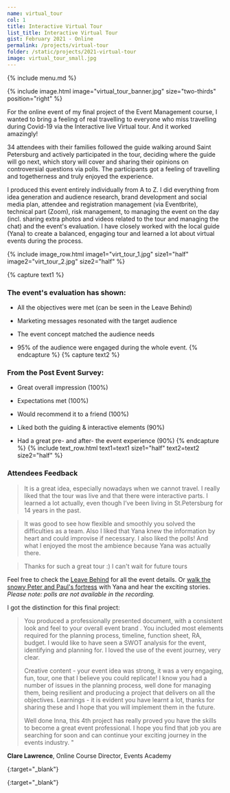 ```yaml
---
name: virtual_tour
col: 1
title: Interactive Virtual Tour
list_title: Interactive Virtual Tour
gist: February 2021 - Online
permalink: /projects/virtual-tour
folder: /static/projects/2021-virtual-tour
image: virtual_tour_small.jpg
---
```


{% include menu.md %}

{% 
include image.html 
    image="virtual_tour_banner.jpg" 
    size="two-thirds" 
    position="right" 
%}

For the online event of my final project of the Event Management course, I wanted to bring a feeling of real travelling to everyone who miss travelling during Covid-19 via the Interactive live Virtual tour. And it worked amazingly!

34 attendees with their families followed the guide walking around Saint Petersburg and actively participated in the tour, deciding where the guide will go next, which story will cover and sharing their opinions on controversial questions via polls. The participants got a feeling of travelling and togetherness and truly enjoyed the experience.


I produced this event entirely individually from A to Z. I did everything from idea generation and audience research, brand development and social media plan, attendee and registration management (via Eventbrite), technical part (Zoom), risk management, to managing the event on the day (incl. sharing extra photos and videos related to the tour and managing the chat) and the event's evaluation. I have closely worked with the local guide (Yana) to create a balanced, engaging tour and learned a lot about virtual events during the process.

{% include image_row.html 
    image1="virt_tour_1.jpg" size1="half"
    image2="virt_tour_2.jpg" size2="half"
%}

{% capture text1 %}
### The event's evaluation has shown:

- All the objectives were met (can be seen in the Leave Behind)

- Marketing messages resonated with the target audience

- The event concept matched the audience needs

- 95% of the audience were engaged during the whole event.
{% endcapture %}
{% capture text2 %}
### From the Post Event Survey:

- Great overall impression (100%)

- Expectations met (100%)

- Would recommend it to a friend (100%)

- Liked both the guiding & interactive elements (90%)

- Had a great pre- and after- the event experience (90%)
{% endcapture %}
{% include text_row.html 
    text1=text1 size1="half"
    text2=text2 size2="half"
%}

### Attendees Feedback

> It is a great idea, especially nowadays when we cannot travel. I really liked that the tour was live and that there were interactive parts. I learned a lot actually, even though I’ve been living in St.Petersburg for 14 years in the past.

> It was good to see how flexible and smoothly you solved the difficulties as a team. Also I liked that Yana knew the information by heart and could improvise if necessary. I also liked the polls! And what I enjoyed the most the ambience because Yana was actually there.

> Thanks for such a great tour :) I can't wait for future tours

Feel free to check the [Leave Behind][leave_behind] for all the event details.
Or [walk the snowy Peter and Paul's fortress][youtube_video] with Yana and hear the exciting stories.
<br/>_Please note: polls are not available in the recording._

I got the distinction for this final project:

> You produced a professionally presented document, with a consistent look and feel to your overall event brand . You included most elements required for the planning process, timeline, function sheet, RA, budget. I would like to have seen a SWOT analysis for the event, identifying and planning for. I loved the use of the event journey, very clear. 
>
> Creative content - your event idea was strong, it was a very engaging, fun, tour, one that I believe you could replicate! I know you had a number of issues in the planning process, well done for managing them, being resilient and producing a project that delivers on all the objectives.
> Learnings - it is evident you have learnt a lot, thanks for sharing these and I hope that you will implement them in the future.
> 
> Well done Inna, this 4th project has really proved you have the skills to become a great event professional. I hope you find that job you are searching for soon and can continue your exciting journey in the events industry. "

**Clare Lawrence**, Online Course Director, Events Academy

[leave_behind]: /static/projects/2021-virtual-tour/LeaveBehind_VurtualTour.pdf "Download PDF"
{:target="_blank"}

[youtube_video]: https://www.youtube.com/watch?v=gDSmq4RMhUk "See the video"
{:target="_blank"}
